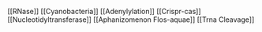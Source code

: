 [[RNase]]
[[Cyanobacteria]]
[[Adenylylation]]
[[Crispr-cas]]
[[Nucleotidyltransferase]]
[[Aphanizomenon Flos-aquae]]
[[Trna Cleavage]]
